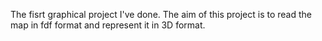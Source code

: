 The fisrt graphical project I've done. The aim of this project is to read the map in fdf format and represent it in 3D format.
